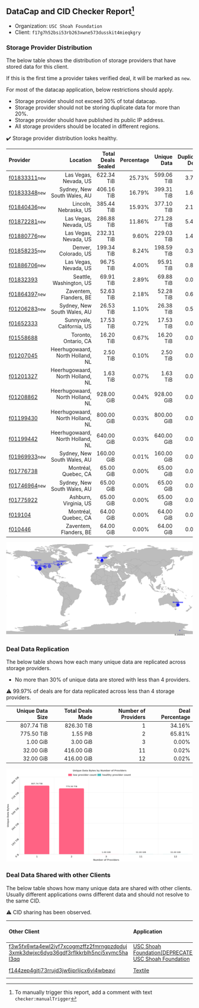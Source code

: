 ## DataCap and CID Checker Report[^1]
 - Organization: `USC Shoah Foundation`
 - Client: `f17g7h52bsi53rb263xwne573dusskit4mieqkgry`
### Storage Provider Distribution
The below table shows the distribution of storage providers that have stored data for this client.

If this is the first time a provider takes verified deal, it will be marked as `new`.

For most of the datacap application, below restrictions should apply.
 - Storage provider should not exceed 30% of total datacap.
 - Storage provider should not be storing duplicate data for more than 20%.
 - Storage provider should have published its public IP address.
 - All storage providers should be located in different regions.

✔️ Storage provider distribution looks healthy.

| Provider                                                    |                         Location | Total Deals Sealed | Percentage | Unique Data | Duplicate Deals |
| :---------------------------------------------------------- | -------------------------------: | -----------------: | ---------: | ----------: | --------------: |
| [f01833311](https://filfox.info/en/address/f01833311)`new`  |            Las Vegas, Nevada, US |         622.34 TiB |     25.73% |  599.06 TiB |           3.74% |
| [f01833348](https://filfox.info/en/address/f01833348)`new`  |      Sydney, New South Wales, AU |         406.16 TiB |     16.79% |  399.31 TiB |           1.69% |
| [f01840436](https://filfox.info/en/address/f01840436)`new`  |            Lincoln, Nebraska, US |         385.44 TiB |     15.93% |  377.10 TiB |           2.16% |
| [f01872281](https://filfox.info/en/address/f01872281)`new`  |            Las Vegas, Nevada, US |         286.88 TiB |     11.86% |  271.28 TiB |           5.44% |
| [f01880776](https://filfox.info/en/address/f01880776)`new`  |            Las Vegas, Nevada, US |         232.31 TiB |      9.60% |  229.03 TiB |           1.41% |
| [f01858235](https://filfox.info/en/address/f01858235)`new`  |             Denver, Colorado, US |         199.34 TiB |      8.24% |  198.59 TiB |           0.38% |
| [f01886706](https://filfox.info/en/address/f01886706)`new`  |            Las Vegas, Nevada, US |          96.75 TiB |      4.00% |   95.91 TiB |           0.87% |
| [f01832393](https://filfox.info/en/address/f01832393)       |          Seattle, Washington, US |          69.91 TiB |      2.89% |   69.88 TiB |           0.04% |
| [f01864397](https://filfox.info/en/address/f01864397)`new`  |           Zaventem, Flanders, BE |          52.63 TiB |      2.18% |   52.28 TiB |           0.65% |
| [f01206283](https://filfox.info/en/address/f01206283)`new`  |      Sydney, New South Wales, AU |          26.53 TiB |      1.10% |   26.38 TiB |           0.59% |
| [f01652333](https://filfox.info/en/address/f01652333)       |        Sunnyvale, California, US |          17.53 TiB |      0.72% |   17.53 TiB |           0.00% |
| [f01558688](https://filfox.info/en/address/f01558688)       |             Toronto, Ontario, CA |          16.20 TiB |      0.67% |   16.20 TiB |           0.00% |
| [f01207045](https://filfox.info/en/address/f01207045)       | Heerhugowaard, North Holland, NL |           2.50 TiB |      0.10% |    2.50 TiB |           0.00% |
| [f01201327](https://filfox.info/en/address/f01201327)       | Heerhugowaard, North Holland, NL |           1.63 TiB |      0.07% |    1.63 TiB |           0.00% |
| [f01208862](https://filfox.info/en/address/f01208862)       | Heerhugowaard, North Holland, NL |         928.00 GiB |      0.04% |  928.00 GiB |           0.00% |
| [f01199430](https://filfox.info/en/address/f01199430)       | Heerhugowaard, North Holland, NL |         800.00 GiB |      0.03% |  800.00 GiB |           0.00% |
| [f01199442](https://filfox.info/en/address/f01199442)       | Heerhugowaard, North Holland, NL |         640.00 GiB |      0.03% |  640.00 GiB |           0.00% |
| [f01969933](https://filfox.info/en/address/f01969933)`new`  |      Sydney, New South Wales, AU |         160.00 GiB |      0.01% |  160.00 GiB |           0.00% |
| [f01776738](https://filfox.info/en/address/f01776738)       |             Montréal, Quebec, CA |          65.00 GiB |      0.00% |   65.00 GiB |           0.00% |
| [f01746964](https://filfox.info/en/address/f01746964)`new`  |      Sydney, New South Wales, AU |          65.00 GiB |      0.00% |   65.00 GiB |           0.00% |
| [f01775922](https://filfox.info/en/address/f01775922)       |            Ashburn, Virginia, US |          65.00 GiB |      0.00% |   65.00 GiB |           0.00% |
| [f019104](https://filfox.info/en/address/f019104)           |             Montréal, Quebec, CA |          64.00 GiB |      0.00% |   64.00 GiB |           0.00% |
| [f010446](https://filfox.info/en/address/f010446)           |           Zaventem, Flanders, BE |          64.00 GiB |      0.00% |   64.00 GiB |           0.00% |

![Provider Distribution](https://raw.githubusercontent.com/data-preservation-programs/filplus-checker-assets/main/filecoin-project/filecoin-plus-large-datasets/issues/53/1671091961726.png)
### Deal Data Replication
The below table shows how each many unique data are replicated across storage providers.
- No more than 30% of unique data are stored with less than 4 providers.

⚠️ 99.97% of deals are for data replicated across less than 4 storage providers.

| Unique Data Size | Total Deals Made | Number of Providers | Deal Percentage |
| ---------------: | ---------------: | ------------------: | --------------: |
|       807.74 TiB |       826.30 TiB |                   1 |          34.16% |
|       775.50 TiB |         1.55 PiB |                   2 |          65.81% |
|         1.00 GiB |         3.00 GiB |                   3 |           0.00% |
|        32.00 GiB |       416.00 GiB |                  11 |           0.02% |
|        32.00 GiB |       416.00 GiB |                  12 |           0.02% |

![Replication Distribution](https://raw.githubusercontent.com/data-preservation-programs/filplus-checker-assets/main/filecoin-project/filecoin-plus-large-datasets/issues/53/1671091962721.png)
### Deal Data Shared with other Clients
The below table shows how many unique data are shared with other clients.
Usually different applications owns different data and should not resolve to the same CID.

⚠️ CID sharing has been observed.

| Other Client                                                                                                                                                                                                              | Application                                                                                                                           | Total Deals Affected | Unique CIDs | Verifier |
| :------------------------------------------------------------------------------------------------------------------------------------------------------------------------------------------------------------------------ | :------------------------------------------------------------------------------------------------------------------------------------ | -------------------: | ----------: | -------: |
| [f3w5fx6wta4ewl2iyf7xcogmzffz2fmrngpzdpduj<br/>3xmk3dwjxc6dyq36gdf3rflkkrblh5nci5xymc5ha<br/>l3qq](https://filfox.info/en/address/f3w5fx6wta4ewl2iyf7xcogmzffz2fmrngpzdpduj3xmk3dwjxc6dyq36gdf3rflkkrblh5nci5xymc5hal3qq) | [USC Shoah Foundation\[DEPRECATED\] USC Shoah Foundation](https://github.com/filecoin-project/filecoin-plus-large-datasets/issues/27) |            41.98 TiB |       1,282 |   LDN 27 |
| [f144zep4gitj73rrujd3jw6iprljicx6vl4wbeavi](https://filfox.info/en/address/f144zep4gitj73rrujd3jw6iprljicx6vl4wbeavi)                                                                                                     | [Textile](https://github.com/filecoin-project/filecoin-plus-large-datasets/issues/61)                                                 |             3.16 TiB |          36 | LDN # 61 |

[^1]: To manually trigger this report, add a comment with text `checker:manualTrigger`
